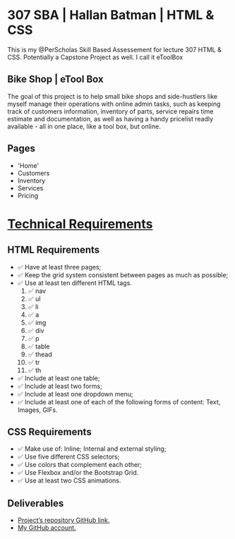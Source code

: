 # 307 SBA | Hallan Batman | HTML & CSS
This is my @PerScholas Skill Based Assessement for lecture 307 HTML & CSS. Potentially a Capstone Project as well. I call it eToolBox

## Bike Shop | eTool Box
The goal of this project is to help small bike shops and side-hustlers like myself manage their operations with online admin tasks, such as keeping track of customers information, inventory of parts, service repairs time estimate and documentation, as well as having a handy pricelist readly available - all in one place, like a tool box, but online.

## Pages
- 'Home'
- Customers
- Inventory
- Services
- Pricing

# <a href="https://perscholas.instructure.com/courses/2831/assignments/546081?wrap=1">Technical Requirements</a> 

## HTML Requirements
- ✅ Have at least three pages;
- ✅ Keep the grid system consistent between pages as much as possible;
- ✅ Use at least ten different HTML tags.
    1. ✅ nav
    2. ✅ ul
    3. ✅ li
    4. ✅ a
    5. ✅ img
    6. ✅ div
    7. ✅ p
    8. ✅ table
    9. ✅ thead
    10. ✅ tr
    11. ✅ th
- ✅ Include at least one table;
- ✅ Include at least two forms;
- ✅ Include at least one dropdown menu;
- ✅ Include at least one of each of the following forms of content: Text, Images, GIFs.

## CSS Requirements
- ✅ Make use of: Inline; Internal and external styling;
- ✅ Use five different CSS selectors;
- ✅ Use colors that complement each other;
- ✅ Use Flexbox and/or the Bootstrap Grid.
- ✅ Use at least two CSS animations.

## Deliverables
- <a href="https://github.com/hallanbatman/Capstone" target="_blank">Project’s repository GitHub link.</a> 
- <a href="https://github.com/hallanbatman" target="_blank">My GitHub account.</a>
